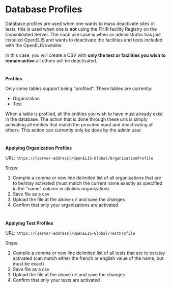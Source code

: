 # Database Profiles

Database profiles are used when one wants to mass deactivate sites ot tests,
this is used when one is **not** using the FHIR facility Registry on the
Consolidated Server. The noral use case is when an administrator has just
installed OpenELIS and wants to deactivate the facilities and tests included
with the OpenELIS installer.

In this case, you will create a CSV with **only the test or facilities you wish
to remain active** all others will be deactivated.

#

**Profiles**

Only some tables support being "profiled". These tables are currently:

- Organization
- Test

When a table is profiled, all the entities you wish to have must already exist
in the database. The action that is done through these urls is simply activating
all entities that match the provided input and deactivating all others. This
action can currently only be done by the admin user.

#

**Applying Organization Profiles**

URL: `https://{server-address}/OpenELIS-Global/OrganizationProfile`

Steps:

1. Compile a comma or new line delimited list of all organizations that are to
   be/stay activated (must match the current name exactly as specified in the
   "name" column in clinlims.organization)
2. Save file as a csv
3. Upload the file at the above url and save the changes
4. Confirm that only your organizations are activated

#

**Applying Test Profiles**

URL: `https://{server-address}/OpenELIS-Global/TestProfile`

Steps:

1. Compile a comma or new line delimited list of all tests that are to be/stay
   activated (can match either the french or english value of the name, but must
   be exact)
2. Save file as a csv
3. Upload the file at the above url and save the changes
4. Confirm that only your tests are activated
